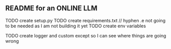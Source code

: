 ## README for an ONLINE LLM

TODO create setup.py
TODO create requirements.txt // hyphen .e not going to be needed as I am not building it yet
TODO create env variables

TODO create logger and custom except so I can see where things are going wrong
